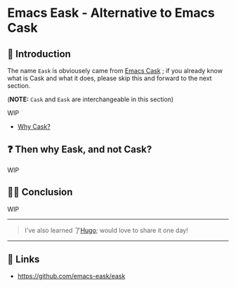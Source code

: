 # Emacs Eask - Alternative to Emacs Cask


## 🔰 Introduction

The name `Eask` is obviousely came from [Emacs Cask](https://github.com/cask/cask)
; if you already know what is Cask and what it does, please skip
this and forward to the next section.

(**NOTE:** `Cask` and `Eask` are interchangeable in this section)

WIP

* [Why Cask?](https://cask.readthedocs.io/en/latest/guide/introduction.html#introduction-why-cask)

## ❓ Then why Eask, and not Cask?

WIP

## 🧙‍♂️ Conclusion

WIP

---

> I've also learned 了[Hugo](https://gohugo.io/); would love to share
it one day!

---

## 🔗 Links

* https://github.com/emacs-eask/eask

